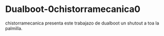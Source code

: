 # Dualboot-0chistorramecanica0
chistorramecanica presenta este trabajazo de dualboot un shutout a toa la palmilla.
